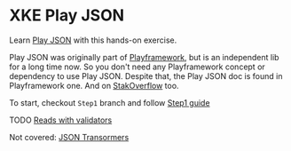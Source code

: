 XKE Play JSON
==============

Learn [Play JSON](https://www.playframework.com/documentation/2.7.x/ScalaJson) with this hands-on exercise.

Play JSON was originally part of [Playframework](https://www.playframework.com), but is an independent lib for a long time now. So you don't need any Playframework concept or dependency to use Play JSON.
Despite that, the Play JSON doc is found in Playframework one. And on [StakOverflow](https://stackoverflow.com/search?q=play+json) too.

To start, checkout `Step1` branch and follow [Step1 guide](doc/Step1.md)

TODO [Reads with validators](https://www.playframework.com/documentation/2.7.x/ScalaJsonCombinators#Validation-with-Reads)

Not covered: [JSON Transormers](https://www.playframework.com/documentation/2.7.x/ScalaJsonTransformers)
 